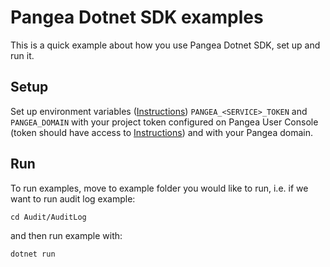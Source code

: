 # Pangea Dotnet SDK examples

This is a quick example about how you use Pangea Dotnet SDK, set up and run it.

## Setup

Set up environment variables ([Instructions](https://pangea.cloud/docs/getting-started/integrate/#set-environment-variables)) `PANGEA_<SERVICE>_TOKEN` and `PANGEA_DOMAIN` with your project token configured on Pangea User Console (token should have access to <service> [Instructions](https://pangea.cloud/docs/getting-started/configure-services/#configure-a-pangea-service)) and with your Pangea domain.


## Run

To run examples, move to example folder you would like to run, i.e. if we want to run audit log example:
```
cd Audit/AuditLog
```

and then run example with:
```
dotnet run
```
